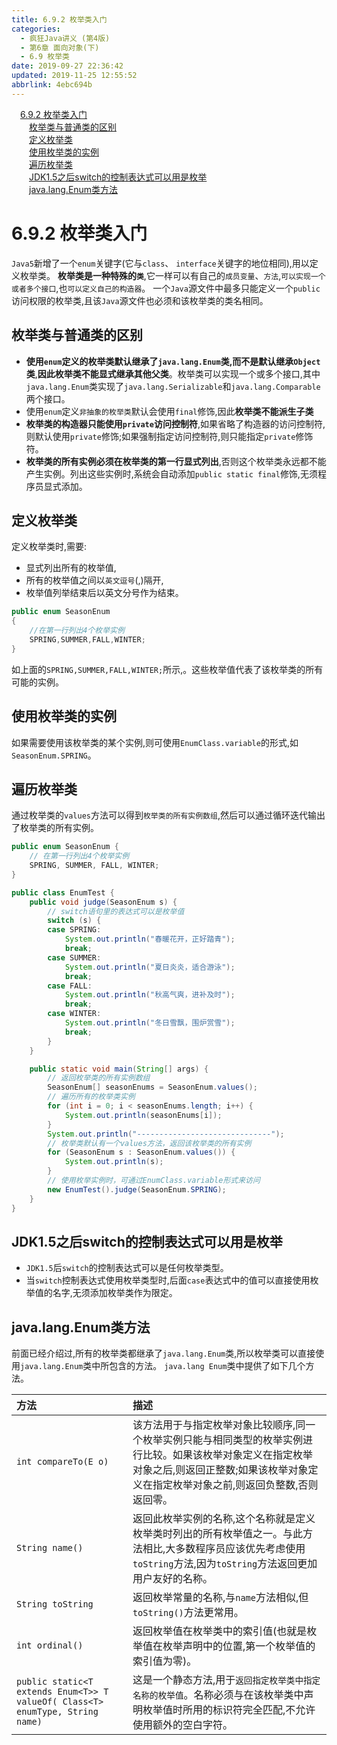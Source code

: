 ```yaml
---
title: 6.9.2 枚举类入门
categories: 
  - 疯狂Java讲义 (第4版)
  - 第6章 面向对象(下)
  - 6.9 枚举类
date: 2019-09-27 22:36:42
updated: 2019-11-25 12:55:52
abbrlink: 4ebc694b
---
```

<div id='my_toc'><a href="/JavaReadingNotes/4ebc694b/#6.9.2-枚举类入门" class="header_1">6.9.2 枚举类入门</a><br><a href="/JavaReadingNotes/4ebc694b/#枚举类与普通类的区别" class="header_2">枚举类与普通类的区别</a><br><a href="/JavaReadingNotes/4ebc694b/#定义枚举类" class="header_2">定义枚举类</a><br><a href="/JavaReadingNotes/4ebc694b/#使用枚举类的实例" class="header_2">使用枚举类的实例</a><br><a href="/JavaReadingNotes/4ebc694b/#遍历枚举类" class="header_2">遍历枚举类</a><br><a href="/JavaReadingNotes/4ebc694b/#JDK1.5之后switch的控制表达式可以用是枚举" class="header_2">JDK1.5之后switch的控制表达式可以用是枚举</a><br><a href="/JavaReadingNotes/4ebc694b/#java.lang.Enum类方法" class="header_2">java.lang.Enum类方法</a><br></div>
<style>
    .header_1{
        margin-left: 1em;
    }
    .header_2{
        margin-left: 2em;
    }
    .header_3{
        margin-left: 3em;
    }
    .header_4{
        margin-left: 4em;
    }
    .header_5{
        margin-left: 5em;
    }
    .header_6{
        margin-left: 6em;
    }
</style>
<!--more-->
<script>if (navigator.platform.search('arm')==-1){document.getElementById('my_toc').style.display = 'none';}
var e,p = document.getElementsByTagName('p');while (p.length>0) {e = p[0];e.parentElement.removeChild(e);}
</script>

<!--end-->
<!--SSTStart-->
# 6.9.2 枚举类入门 #
`Java5`新增了一个`enum`关键字(它与`class`、 `interface`关键字的地位相同),用以定义枚举类。
**枚举类是一种特殊的`类`**,它一样可以有自己的`成员变量`、`方法`,`可以实现一个或者多个接口`,也`可以定义自己的构造器`。
一个`Java`源文件中最多只能定义一个`public`访问权限的枚举类,且该`Java`源文件也必须和该枚举类的类名相同。
## 枚举类与普通类的区别 ##
- **使用`enum`定义的枚举类默认继承了`java.lang.Enum`类,而不是默认继承`Object`类**,**因此枚举类不能显式继承其他父类**。枚举类可以实现一个或多个接口,其中`java.lang.Enum`类实现了`java.lang.Serializable`和`java.lang.Comparable`两个接口。
- 使用`enum`定义`非抽象的枚举类`默认会使用`final`修饰,因此**枚举类不能派生子类**
- **枚举类的构造器只能使用`private`访问控制符**,如果省略了构造器的访问控制符,则默认使用`private`修饰;如果强制指定访问控制符,则只能指定`private`修饰符。
- **枚举类的所有实例必须在枚举类的第一行显式列出**,否则这个枚举类永远都不能产生实例。列出这些实例时,系统会自动添加`public static final`修饰,无须程序员显式添加。

## 定义枚举类 ##
定义枚举类时,需要:
- 显式列出所有的枚举值,
- 所有的枚举值之间以`英文逗号`(,)隔开,
- 枚举值列举结束后以英文分号作为结束。

```java
public enum SeasonEnum
{
    //在第一行列出4个枚举实例
    SPRING,SUMMER,FALL,WINTER;
}
```
如上面的`SPRING,SUMMER,FALL,WINTER;`所示,。这些枚举值代表了该枚举类的所有可能的实例。

## 使用枚举类的实例 ##
如果需要使用该枚举类的某个实例,则可使用`EnumClass.variable`的形式,如`SeasonEnum.SPRING`。
## 遍历枚举类 ##
通过枚举类的`values`方法可以得到`枚举类的所有实例数组`,然后可以通过循环迭代输出了枚举类的所有实例。
```java
public enum SeasonEnum {
    // 在第一行列出4个枚举实例
    SPRING, SUMMER, FALL, WINTER;
}
```
```java
public class EnumTest {
    public void judge(SeasonEnum s) {
        // switch语句里的表达式可以是枚举值
        switch (s) {
        case SPRING:
            System.out.println("春暖花开，正好踏青");
            break;
        case SUMMER:
            System.out.println("夏日炎炎，适合游泳");
            break;
        case FALL:
            System.out.println("秋高气爽，进补及时");
            break;
        case WINTER:
            System.out.println("冬日雪飘，围炉赏雪");
            break;
        }
    }

    public static void main(String[] args) {
        // 返回枚举类的所有实例数组
        SeasonEnum[] seasonEnums = SeasonEnum.values();
        // 遍历所有的枚举类实例
        for (int i = 0; i < seasonEnums.length; i++) {
            System.out.println(seasonEnums[i]);
        }
        System.out.println("------------------------------");
        // 枚举类默认有一个values方法，返回该枚举类的所有实例
        for (SeasonEnum s : SeasonEnum.values()) {
            System.out.println(s);
        }
        // 使用枚举实例时，可通过EnumClass.variable形式来访问
        new EnumTest().judge(SeasonEnum.SPRING);
    }
}
```
## JDK1.5之后switch的控制表达式可以用是枚举 ##
- `JDK1.5`后`switch`的控制表达式可以是任何枚举类型。
- 当`switch`控制表达式使用枚举类型时,后面`case`表达式中的值可以直接使用枚举值的名字,无须添加枚举类作为限定。

## java.lang.Enum类方法 ##
前面已经介绍过,所有的枚举类都继承了`java.lang.Enum`类,所以枚举类可以直接使用`java.lang.Enum`类中所包含的方法。 `java.lang Enum`类中提供了如下几个方法。

|方法|描述|
|:---|:---|
|`int compareTo(E o)`|该方法用于与指定枚举对象比较顺序,同一个枚举实例只能与相同类型的枚举实例进行比较。如果该枚举对象定义在指定枚举对象之后,则返回正整数;如果该枚举对象定义在指定枚举对象之前,则返回负整数,否则返回零。|
|`String name()`|返回此枚举实例的名称,这个名称就是定义枚举类时列出的所有枚举值之一。与此方法相比,大多数程序员应该优先考虑使用`toString`方法,因为`toString`方法返回更加用户友好的名称。|
|`String toString`|返回枚举常量的名称,与`name`方法相似,但`toString()`方法更常用。|
|`int ordinal()`|返回枚举值在枚举类中的索引值(也就是枚举值在枚举声明中的位置,第一个枚举值的索引值为零)。|
|`public static<T extends Enum<T>> T valueOf( Class<T> enumType, String name)`|这是一个静态方法,用于`返回指定枚举类中指定名称的枚举值`。名称必须与在该枚举类中声明枚举值时所用的标识符完全匹配,不允许使用额外的空白字符。|
<!--SSTStop-->

